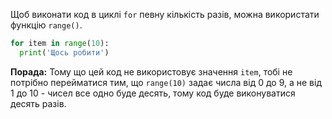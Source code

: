 Щоб виконати код в циклі `for` певну кількість разів, можна використати функцію `range()`.

```python
for item in range(10):
  print('Щось робити')
```

**Порада:** Тому що цей код не використовує значення `item`, тобі не потрібно перейматися тим, що `range(10)` задає числа від 0 до 9, а не від 1 до 10 - чисел все одно буде десять, тому код буде виконуватися десять разів.